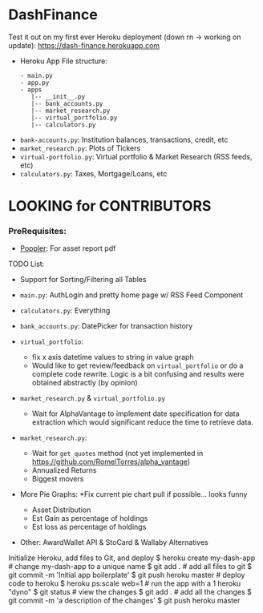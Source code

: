 # DashFinance
Test it out on my first ever Heroku deployment (down rn -> working on update):
https://dash-finance.herokuapp.com

- Heroku App 
    File structure:
    ```
    - main.py
    - app.py
    - apps
       |-- __init__.py
       |-- bank_accounts.py
       |-- market_research.py
       |-- virtual_portfolio.py
       |-- calculators.py
    ```
- `bank-accounts.py`: Institution balances, transactions, credit, etc
- `market_research.py`: Plots of Tickers
- `virtual-portfolio.py`: Virtual portfolio & Market Research (RSS feeds, etc)
- `calculators.py`: Taxes, Mortgage/Loans, etc

# LOOKING for CONTRIBUTORS

### PreRequisites:
- [Poppler](http://macappstore.org/poppler/): For asset report pdf 

TODO List:
- Support for Sorting/Filtering all Tables

- `main.py`: AuthLogin and pretty home page w/ RSS Feed Component
- `calculators.py`: Everything
- `bank_accounts.py`: DatePicker for transaction history
- `virtual_portfolio`: 
    - fix x axis datetime values to string in value graph 
    - Would like to get review/feedback on `virtual_portfolio` or do a complete code rewrite. Logic is 
    a bit confusing and results were obtained abstractly (by opinion)

- `market_research.py` & `virtual_portfolio.py`  
    - Wait for AlphaVantage to implement date specification for 
  data extraction which would significant reduce the time to retrieve data.
  
- `market_research.py`:
    -   Wait for `get_quotes` method (not yet implemented in https://github.com/RomelTorres/alpha_vantage) 
    - Annualized Returns
    - Biggest movers
   
- More Pie Graphs: *Fix current pie chart pull if possible... looks funny
    - Asset Distribution 
    - Est Gain as percentage of holdings
    - Est loss as percentage of holdings
    
- Other: AwardWallet API & StoCard & Wallaby Alternatives

Initialize Heroku, add files to Git, and deploy
$ heroku create my-dash-app # change my-dash-app to a unique name
$ git add . # add all files to git
$ git commit -m 'Initial app boilerplate'
$ git push heroku master # deploy code to heroku
$ heroku ps:scale web=1  # run the app with a 1 heroku "dyno"
$ git status # view the changes
$ git add .  # add all the changes
$ git commit -m 'a description of the changes'
$ git push heroku master
